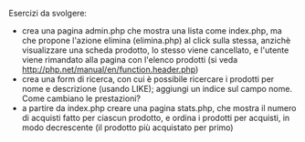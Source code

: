 Esercizi da svolgere:
- crea una pagina admin.php che mostra una lista come index.php, ma che propone l'azione elimina (elimina.php) al click sulla stessa, anzichè visualizzare una scheda prodotto, lo stesso viene cancellato, e l'utente viene rimandato alla pagina con l'elenco prodotti (si veda http://php.net/manual/en/function.header.php)
- crea una form di ricerca, con cui è possibile ricercare i prodotti per nome e descrizione (usando LIKE); aggiungi un indice sul campo nome. Come cambiano le prestazioni?
- a partire da index.php creare una pagina stats.php, che mostra il numero di acquisti fatto per ciascun prodotto, e ordina i prodotti per acquisti, in modo decrescente (il prodotto più acquistato per primo)

